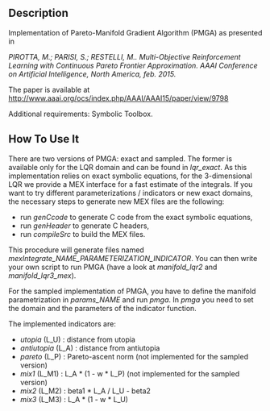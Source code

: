 Description
-----------

Implementation of Pareto-Manifold Gradient Algorithm (PMGA) as presented in

*PIROTTA, M.; PARISI, S.; RESTELLI, M.. Multi-Objective Reinforcement Learning with Continuous Pareto Frontier Approximation. AAAI Conference on Artificial Intelligence, North America, feb. 2015.*

The paper is available at http://www.aaai.org/ocs/index.php/AAAI/AAAI15/paper/view/9798

Additional requirements: Symbolic Toolbox.


How To Use It
-------------

There are two versions of PMGA: exact and sampled. The former is available only for the LQR domain and can be found in *lqr_exact*. As this implementation relies on exact symbolic equations, for the 3-dimensional LQR we provide a MEX interface for a fast estimate of the integrals. If you want to try different parameterizations / indicators or new exact domains, the necessary steps to generate new MEX files are the following:

 - run *genCcode* to generate C code from the exact symbolic equations,
 - run *genHeader* to generate C headers,
 - run *compileSrc* to build the MEX files.

This procedure will generate files named *mexIntegrate_NAME_PARAMETERIZATION_INDICATOR*.
You can then write your own script to run PMGA (have a look at *manifold_lqr2* and *manifold_lqr3_mex*).

For the sampled implementation of PMGA, you have to define the manifold parametrization in *params_NAME* and run *pmga*. In *pmga* you need to set the domain and the parameters of the indicator function.

The implemented indicators are:

 - *utopia* (L_U)     : distance from utopia
 - *antiutopia* (L_A) : distance from antiutopia
 - *pareto* (L_P)     : Pareto-ascent norm (not implemented for the sampled version)
 - *mix1* (L_M1)      : L_A * (1 - w * L_P) (not implemented for the sampled version)
 - *mix2* (L_M2)      : beta1 * L_A / L_U - beta2
 - *mix3* (L_M3)      : L_A * (1 - w * L_U)

